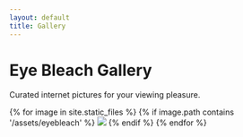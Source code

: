 ```yaml
---
layout: default
title: Gallery
---
```

<div class="content-wrap">
  <div class="page-header-wrap page-header--divider">
    <h1 class="page-header">Eye Bleach Gallery</h1>
    <p class="page-desc">Curated internet pictures for your viewing pleasure.</p>
  </div>
  <div class="gallery">   
  {% for image in site.static_files %}
  {% if image.path contains '/assets/eyebleach' %}
    <img src="{{ image.path }}">
  {% endif %}
{% endfor %}
  </div>
</div>